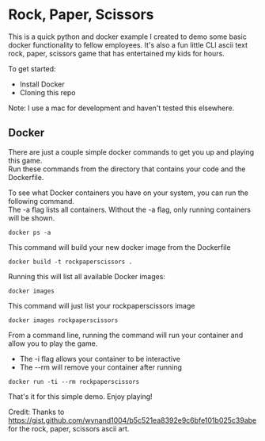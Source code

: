 # Rock, Paper, Scissors

This is a quick python and docker example I created to demo some basic docker functionality to fellow employees.
It's also a fun little CLI ascii text rock, paper, scissors game that has entertained my kids for hours.

To get started:
 * Install Docker
 * Cloning this repo

Note: I use a mac for development and haven't tested this elsewhere.

## Docker
There are just a couple simple docker commands to get you up and playing this game.  
Run these commands from the directory that contains your code and the Dockerfile.  

To see what Docker containers you have on your system, you can run the following command.  
The -a flag lists all containers.  Without the -a flag, only running containers will be shown.

```docker ps -a``` 

This command will build your new docker image from the Dockerfile

```docker build -t rockpaperscissors .```

Running this will list all available Docker images:

```docker images``` 
 
This command will just list your rockpaperscissors image

```docker images rockpaperscissors```

From a command line, running the command will run your container and allow you to play the game.  
* The -i flag allows your container to be interactive 
* The --rm will remove your container after running

```docker run -ti --rm rockpaperscissors```


That's it for this simple demo.  Enjoy playing!


Credit:
Thanks to https://gist.github.com/wynand1004/b5c521ea8392e9c6bfe101b025c39abe for the rock, paper, scissors ascii art.